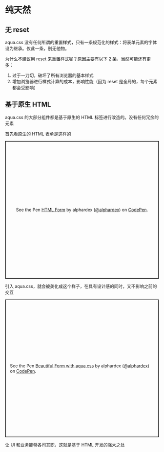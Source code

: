 # 纯天然

## 无 reset

aqua.css 没有任何所谓的重置样式，只有一条规范化的样式：将表单元素的字体设为继承。仅此一条，别无他物。

为什么不建议用 reset 来重置样式呢？原因主要有以下 2 条，当然可能还有更多：

1. 过于一刀切，破坏了所有浏览器的基本样式
2. 增加浏览器进行样式计算的成本，影响性能（因为 reset 是全局的，每个元素都会受影响）

## 基于原生 HTML

aqua.css 的大部分组件都是基于原生的 HTML 标签进行改造的。没有任何冗余的元素

首先看原生的 HTML 表单是这样的

<p class="codepen" data-height="450" data-theme-id="dark" data-default-tab="html,result" data-user="alphardex" data-slug-hash="bGdOXpz" style="height: 450px; box-sizing: border-box; display: flex; align-items: center; justify-content: center; border: 2px solid; margin: 1em 0; padding: 1em;" data-pen-title="HTML Form">
  <span>See the Pen <a href="https://codepen.io/alphardex/pen/bGdOXpz">
  HTML Form</a> by alphardex (<a href="https://codepen.io/alphardex">@alphardex</a>)
  on <a href="https://codepen.io">CodePen</a>.</span>
</p>
<script async src="https://static.codepen.io/assets/embed/ei.js"></script>

引入 aqua.css，就会被美化成这个样子，在具有设计感的同时，又不影响之前的交互

<p class="codepen" data-height="450" data-theme-id="dark" data-default-tab="html,result" data-user="alphardex" data-slug-hash="bGdzqBz" style="height: 450px; box-sizing: border-box; display: flex; align-items: center; justify-content: center; border: 2px solid; margin: 1em 0; padding: 1em;" data-pen-title="Beautiful Form with aqua.css">
  <span>See the Pen <a href="https://codepen.io/alphardex/pen/bGdzqBz">
  Beautiful Form with aqua.css</a> by alphardex (<a href="https://codepen.io/alphardex">@alphardex</a>)
  on <a href="https://codepen.io">CodePen</a>.</span>
</p>
<script async src="https://static.codepen.io/assets/embed/ei.js"></script>

让 UI 和业务能够各司其职，这就是基于 HTML 开发的强大之处
